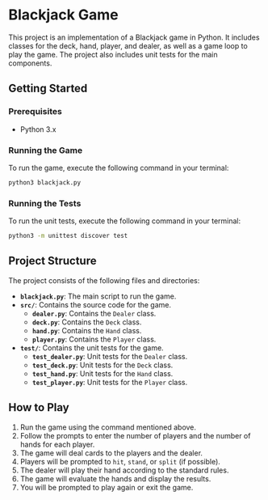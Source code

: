 # Blackjack Game

This project is an implementation of a Blackjack game in Python. 
It includes classes for the deck, hand, player, and dealer, as well as a game loop to play the game. 
The project also includes unit tests for the main components.

## Getting Started

### Prerequisites
- Python 3.x

### Running the Game
To run the game, execute the following command in your terminal:

```sh
python3 blackjack.py
```

### Running the Tests
To run the unit tests, execute the following command in your terminal:

```sh
python3 -m unittest discover test
```

## Project Structure
The project consists of the following files and directories:

- **`blackjack.py`**: The main script to run the game.
- **`src/`**: Contains the source code for the game.
  - **`dealer.py`**: Contains the `Dealer` class.
  - **`deck.py`**: Contains the `Deck` class.
  - **`hand.py`**: Contains the `Hand` class.
  - **`player.py`**: Contains the `Player` class.
- **`test/`**: Contains the unit tests for the game.
  - **`test_dealer.py`**: Unit tests for the `Dealer` class.
  - **`test_deck.py`**: Unit tests for the `Deck` class.
  - **`test_hand.py`**: Unit tests for the `Hand` class.
  - **`test_player.py`**: Unit tests for the `Player` class.

## How to Play
1. Run the game using the command mentioned above.
2. Follow the prompts to enter the number of players and the number of hands for each player.
3. The game will deal cards to the players and the dealer.
4. Players will be prompted to `hit`, `stand`, or `split` (if possible).
5. The dealer will play their hand according to the standard rules.
6. The game will evaluate the hands and display the results.
7. You will be prompted to play again or exit the game.
